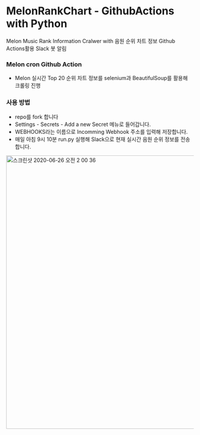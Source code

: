 # MelonRankChart - GithubActions with Python

Melon Music Rank Information Cralwer with
음원 순위 차트 정보 Github Actions활용 Slack 봇 알림

### Melon cron Github Action

- Melon 실시간 Top 20 순위 차트 정보를 selenium과 BeautifulSoup를 활용해 크롤링 진행

### 사용 방법

- repo를 fork 합니다
- Settings - Secrets - Add a new Secret 메뉴로 들어갑니다.
- WEBHOOKS라는 이름으로 Incomming Webhook 주소를 입력해 저장합니다.
- 매일 아침 9시 10분 run.py 실행해 Slack으로 현재 실시간 음원 순위 정보를 전송합니다.

<img width="732" alt="스크린샷 2020-06-26 오전 2 00 36" src="https://user-images.githubusercontent.com/30601503/85768722-47535180-b754-11ea-862d-cd022229ff0f.png">

